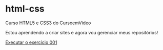 # html-css
 Curso HTML5 e CSS3 do CursoemVideo 

 Estou aprendendo a criar sites e agora vou gerenciar meus repositórios!

<a href="https://lucashenrique17.github.io/html-css/exercicios/ex001/index.html">Executar o exercício 001</a>
